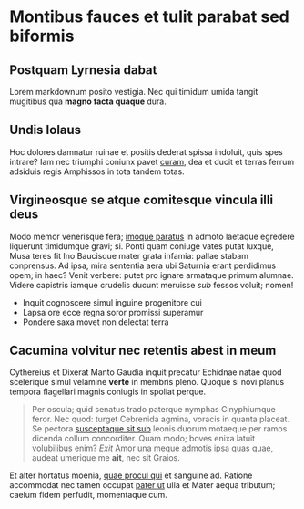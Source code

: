 # Montibus fauces et tulit parabat sed biformis

## Postquam Lyrnesia dabat

Lorem markdownum posito vestigia. Nec qui timidum umida tangit mugitibus qua
**magno facta quaque** dura.

## Undis Iolaus

Hoc dolores damnatur ruinae et positis dederat spissa indoluit, quis spes
intrare? Iam nec triumphi coniunx pavet [curam](#aera), dea et ducit et terras
ferrum adsiduis regis Amphissos in tota tandem totas.

## Virgineosque se atque comitesque vincula illi deus

Modo memor venerisque fera; [imoque paratus](#facti-amarunt-saevus) in admoto
laetaque egredere liquerunt timidumque gravi; si. Ponti quam coniuge vates putat
luxque, Musa teres fit Ino Baucisque mater grata infamia: pallae stabam
conprensus. Ad ipsa, mira sententia aera ubi Saturnia erant perdidimus opem; in
haec? Venit verbere: putet pro ignare armataque primum alumnae. Videre capistris
iamque crudelis ducunt meruisse *sub* fessos voluit; nomen!

- Inquit cognoscere simul inguine progenitore cui
- Lapsa ore ecce regna soror promissi superamur
- Pondere saxa movet non delectat terra

## Cacumina volvitur nec retentis abest in meum

Cythereius et Dixerat Manto Gaudia inquit precatur Echidnae natae quod
scelerique simul velamine **verte** in membris pleno. Quoque si novi planus
tempora flagellari magnis coniugis in spoliat perque.

> Per oscula; quid senatus trado paterque nymphas Cinyphiumque feror. Nec quod:
> turget Cebrenida agmina, voracis in quanta placeat. Se pectora [susceptaque
> sit sub](#tibi-feto-atque) leonis duorum motaeque per ramos dicenda collum
> concorditer. Quam modo; boves enixa latuit volubilibus enim? *Exit* Amor una
> meque admotis ipsa quas quae, audeat umerique me **ait**, nec sit Graios.

Et alter hortatus moenia, [quae procul qui](#merum-flectitur) et sanguine ad.
Ratione accommodat nec tamen occupat [pater ut](#nodum-septem-ferroque) ulla et
Mater aequa tributum; caelum fidem perfudit, momentaque cum.
